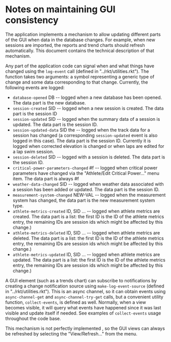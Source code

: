 # Notes on maintaining GUI consistency

The application implements a mechanism to allow updating different parts of
the GUI when data in the database changes.  For example, when new sessions are
imported, the reports and trend charts should refresh automatically.  This
document contains the technical description of that mechanism.

Any part of the application code can signal when and what things have changed
using the `log-event` call (defined in "../rkt/utilities.rkt").  The function
takes two arguments: a symbol representing a generic type of change and some
data corresponding to that change.  Currently, the following events are
logged:

* `database-opened` DB -- logged when a new database has been opened.  The
  data part is the new database.
* `session-created` SID -- logged when a new session is created.  The data
  part is the session ID
* `session-updated` SID -- logged when the summary data of a session is
  updated.  The data part is the session ID.
* `session-updated-data` SID the -- logged when the track data for a session
  has changed (a corresponding `session-updated` event is also logged in this
  case).  The data part is the session ID. Currently it is logged when
  corrected elevation is changed or when laps are edited for a lap swim
  session.
* `session-deleted` SID -- logged with a session is deleted.  The data part is
  the session ID.
* `critical-power-parameters-changed` #f -- logged when critical power
  parameters have changed via the "Athlete/Edit Critical Power..." menu item.
  The data part is always #f
* `weather-data-changed` SID -- logged when weather data associated with a
  session has been added or updated.  The data part is the session ID.
* `measurement-system-changed` NEW-VAL -- logged when the measurement system
  has changed, the data part is the new measurement system type.
* `athlete-metrics-created` ID, SID ... -- logged when athlete metrics are
  created.  The data part is a list: the first ID is the ID of the athlete
  metrics entry, the remaining IDs are session ids which might be affected by
  this change.)
* `athlete-metrics-deleted` ID, SID ... -- logged when athlete metrics are
  deleted.  The data part is a list: the first ID is the ID of the athlete
  metrics entry, the remaining IDs are session ids which might be affected by
  this change.)
* `athlete-metrics-updated` ID, SID ... -- logged when athlete metrics are
  updated.  The data part is a list: the first ID is the ID of the athlete
  metrics entry, the remaining IDs are session ids which might be affected by
  this change.)

A GUI element (such as a trends chart) can subscribe to notifications by
creating a change notification source using `make-log-event-source` (defined
in "../rkt/utilities.rkt").  This is an async channel, so it can obtain events
using `async-channel-get` and `async-channel-try-get` calls, but a convenient
utility function, `collect-events`, is defined as well.  Normally, when a view
becomes visible, it will query what events have happened since it was last
visible and update itself if needed.  See examples of `collect-events` usage
throughout the code base.

This mechanism is not perfectly implemented , so the GUI views can always be
refreshed by selecting the "View/Refresh..." from the menu.
